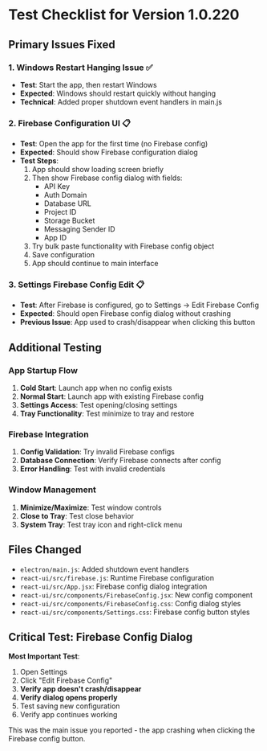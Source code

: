 # Test Checklist for Version 1.0.220

## Primary Issues Fixed

### 1. Windows Restart Hanging Issue ✅
- **Test**: Start the app, then restart Windows
- **Expected**: Windows should restart quickly without hanging
- **Technical**: Added proper shutdown event handlers in main.js

### 2. Firebase Configuration UI 📋
- **Test**: Open the app for the first time (no Firebase config)
- **Expected**: Should show Firebase configuration dialog
- **Test Steps**:
  1. App should show loading screen briefly
  2. Then show Firebase config dialog with fields:
     - API Key
     - Auth Domain  
     - Database URL
     - Project ID
     - Storage Bucket
     - Messaging Sender ID
     - App ID
  3. Try bulk paste functionality with Firebase config object
  4. Save configuration
  5. App should continue to main interface

### 3. Settings Firebase Config Edit 📋
- **Test**: After Firebase is configured, go to Settings → Edit Firebase Config
- **Expected**: Should open Firebase config dialog without crashing
- **Previous Issue**: App used to crash/disappear when clicking this button

## Additional Testing

### App Startup Flow
1. **Cold Start**: Launch app when no config exists
2. **Normal Start**: Launch app with existing Firebase config
3. **Settings Access**: Test opening/closing settings
4. **Tray Functionality**: Test minimize to tray and restore

### Firebase Integration
1. **Config Validation**: Try invalid Firebase configs
2. **Database Connection**: Verify Firebase connects after config
3. **Error Handling**: Test with invalid credentials

### Window Management
1. **Minimize/Maximize**: Test window controls
2. **Close to Tray**: Test close behavior
3. **System Tray**: Test tray icon and right-click menu

## Files Changed

- `electron/main.js`: Added shutdown event handlers
- `react-ui/src/firebase.js`: Runtime Firebase configuration
- `react-ui/src/App.jsx`: Firebase config dialog integration
- `react-ui/src/components/FirebaseConfig.jsx`: New config component
- `react-ui/src/components/FirebaseConfig.css`: Config dialog styles
- `react-ui/src/components/Settings.css`: Firebase config button styles

## Critical Test: Firebase Config Dialog

**Most Important Test**: 
1. Open Settings
2. Click "Edit Firebase Config" 
3. **Verify app doesn't crash/disappear**
4. **Verify dialog opens properly**
5. Test saving new configuration
6. Verify app continues working

This was the main issue you reported - the app crashing when clicking the Firebase config button.
